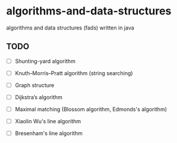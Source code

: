 # algorithms-and-data-structures
algorithms and data structures (fads) written in java


## TODO
- [ ] Shunting-yard algorithm
- [ ] Knuth–Morris–Pratt algorithm (string searching)
- [ ] Graph structure
- [ ] Dijkstra’s algorithm
- [ ] Maximal matching (Blossom algorithm, Edmonds's algorithm)

- [ ] Xiaolin Wu's line algorithm
- [ ] Bresenham's line algorithm
